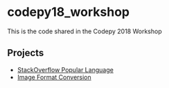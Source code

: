 # codepy18_workshop
This is the code shared in the Codepy 2018 Workshop


## Projects

* [StackOverflow Popular Language](https://github.com/amrrs/codepy18_workshop/blob/master/Projects/StackOverflow%20Popular%20Language.ipynb)
* [Image Format Conversion](https://github.com/amrrs/codepy18_workshop/blob/master/Projects/Image%20Format%20Conversion.ipynb)